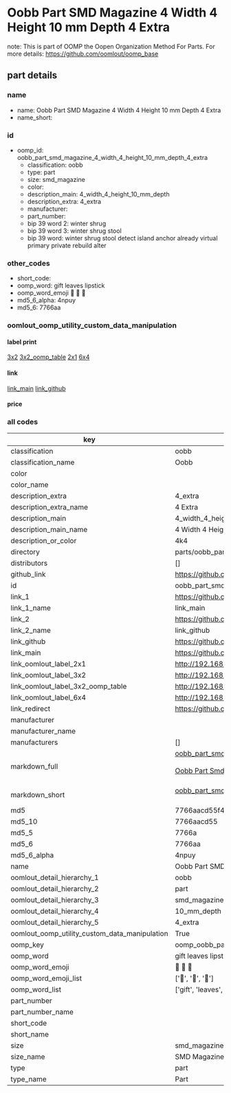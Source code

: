 # Oobb Part SMD Magazine 4 Width 4 Height 10 mm Depth 4 Extra  

note: This is part of OOMP the Oopen Organization Method For Parts. For more details: https://github.com/oomlout/oomp_base

##  part details
  







### name
* name: Oobb Part SMD Magazine 4 Width 4 Height 10 mm Depth 4 Extra
* name_short: 
### id
* oomp_id: oobb_part_smd_magazine_4_width_4_height_10_mm_depth_4_extra
  * classification: oobb
  * type: part
  * size: smd_magazine
  * color: 
  * description_main: 4_width_4_height_10_mm_depth
  * description_extra: 4_extra
  * manufacturer: 
  * part_number: 
  * bip 39 word 2: winter shrug
  * bip 39 word 3: winter shrug stool
  * bip 39 word: winter shrug stool detect island anchor already virtual primary private rebuild alter

### other_codes
* short_code: 
* oomp_word: gift leaves lipstick
* oomp_word_emoji :gift: :leaves: :lipstick:
* md5_6_alpha: 4npuy
* md5_6: 7766aa






### oomlout_oomp_utility_custom_data_manipulation
#### label print
[3x2](http://192.168.1.245:1112/?label=oomp%204npuy)
[3x2_oomp_table](http://192.168.1.108:1112/?label=oomp%204npuy)
[2x1](http://192.168.1.242:1112/?label=oomp%204npuy)
[6x4](http://192.168.1.55:1112/?label=oomp%204npuy)    

#### link

[link_main](https://github.com/oomlout/oomlout_oomp_version_1_messy/tree/main/parts/oobb_part_smd_magazine_4_width_4_height_10_mm_depth_4_extra) [link_github](https://github.com/oomlout/oomlout_oomp_version_1_messy/tree/main/parts/oobb_part_smd_magazine_4_width_4_height_10_mm_depth_4_extra)                             

#### price







### all codes 
| key | value |  
| --- | --- |  
| classification | oobb |  
| classification_name | Oobb |  
| color |  |  
| color_name |  |  
| description_extra | 4_extra |  
| description_extra_name | 4 Extra |  
| description_main | 4_width_4_height_10_mm_depth |  
| description_main_name | 4 Width 4 Height 10 mm Depth |  
| description_or_color | 4k4 |  
| directory | parts/oobb_part_smd_magazine_4_width_4_height_10_mm_depth_4_extra |  
| distributors | [] |  
| github_link | https://github.com/oomlout/oomlout_oomp_part_src/tree/main/parts/oobb_part_smd_magazine_4_width_4_height_10_mm_depth_4_extra |  
| id | oobb_part_smd_magazine_4_width_4_height_10_mm_depth_4_extra |  
| link_1 | https://github.com/oomlout/oomlout_oomp_version_1_messy/tree/main/parts/oobb_part_smd_magazine_4_width_4_height_10_mm_depth_4_extra |  
| link_1_name | link_main |  
| link_2 | https://github.com/oomlout/oomlout_oomp_version_1_messy/tree/main/parts/oobb_part_smd_magazine_4_width_4_height_10_mm_depth_4_extra |  
| link_2_name | link_github |  
| link_github | https://github.com/oomlout/oomlout_oomp_version_1_messy/tree/main/parts/oobb_part_smd_magazine_4_width_4_height_10_mm_depth_4_extra |  
| link_main | https://github.com/oomlout/oomlout_oomp_version_1_messy/tree/main/parts/oobb_part_smd_magazine_4_width_4_height_10_mm_depth_4_extra |  
| link_oomlout_label_2x1 | http://192.168.1.242:1112/?label=oomp%204npuy |  
| link_oomlout_label_3x2 | http://192.168.1.245:1112/?label=oomp%204npuy |  
| link_oomlout_label_3x2_oomp_table | http://192.168.1.108:1112/?label=oomp%204npuy |  
| link_oomlout_label_6x4 | http://192.168.1.55:1112/?label=oomp%204npuy |  
| link_redirect | https://github.com/oomlout/oomlout_oomp_version_1_messy/tree/main/parts/oobb_part_smd_magazine_4_width_4_height_10_mm_depth_4_extra |  
| manufacturer |  |  
| manufacturer_name |  |  
| manufacturers | [] |  
| markdown_full | [oobb_part_smd_magazine_4_width_4_height_10_mm_depth_4_extra](none)<br>[](none)<br>[Oobb Part Smd Magazine 4 Width 4 Height 10 Mm Depth 4 Extra](none)<br><br> |  
| markdown_short | [oobb_part_smd_magazine_4_width_4_height_10_mm_depth_4_extra](none)<br><br> |  
| md5 | 7766aacd55f460e421bb33c7acf1d7e0 |  
| md5_10 | 7766aacd55 |  
| md5_5 | 7766a |  
| md5_6 | 7766aa |  
| md5_6_alpha | 4npuy |  
| name | Oobb Part SMD Magazine 4 Width 4 Height 10 mm Depth 4 Extra |  
| oomlout_detail_hierarchy_1 | oobb |  
| oomlout_detail_hierarchy_2 | part |  
| oomlout_detail_hierarchy_3 | smd_magazine |  
| oomlout_detail_hierarchy_4 | 10_mm_depth |  
| oomlout_detail_hierarchy_5 | 4_extra |  
| oomlout_oomp_utility_custom_data_manipulation | True |  
| oomp_key | oomp_oobb_part_smd_magazine_4_width_4_height_10_mm_depth_4_extra |  
| oomp_word | gift leaves lipstick |  
| oomp_word_emoji | :gift: :leaves: :lipstick: |  
| oomp_word_emoji_list | [':gift:', ':leaves:', ':lipstick:'] |  
| oomp_word_list | ['gift', 'leaves', 'lipstick'] |  
| part_number |  |  
| part_number_name |  |  
| short_code |  |  
| short_name |  |  
| size | smd_magazine |  
| size_name | SMD Magazine |  
| type | part |  
| type_name | Part |  
